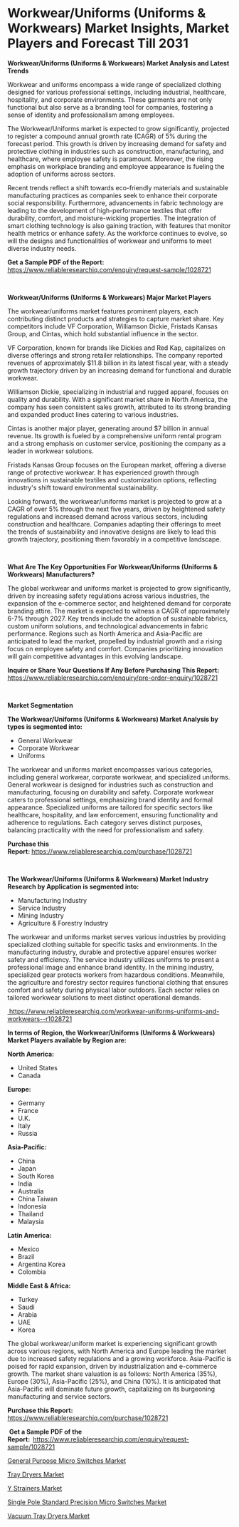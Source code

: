 <p><h1>Workwear/Uniforms (Uniforms & Workwears) Market Insights, Market Players and Forecast Till 2031</h1></p><p><strong>Workwear/Uniforms (Uniforms & Workwears) Market Analysis and Latest Trends</strong></p>
<p><p>Workwear and uniforms encompass a wide range of specialized clothing designed for various professional settings, including industrial, healthcare, hospitality, and corporate environments. These garments are not only functional but also serve as a branding tool for companies, fostering a sense of identity and professionalism among employees.</p><p>The Workwear/Uniforms market is expected to grow significantly, projected to register a compound annual growth rate (CAGR) of 5% during the forecast period. This growth is driven by increasing demand for safety and protective clothing in industries such as construction, manufacturing, and healthcare, where employee safety is paramount. Moreover, the rising emphasis on workplace branding and employee appearance is fueling the adoption of uniforms across sectors.</p><p>Recent trends reflect a shift towards eco-friendly materials and sustainable manufacturing practices as companies seek to enhance their corporate social responsibility. Furthermore, advancements in fabric technology are leading to the development of high-performance textiles that offer durability, comfort, and moisture-wicking properties. The integration of smart clothing technology is also gaining traction, with features that monitor health metrics or enhance safety. As the workforce continues to evolve, so will the designs and functionalities of workwear and uniforms to meet diverse industry needs.</p></p>
<p><strong>Get a Sample PDF of the Report:&nbsp;</strong> <a href="https://www.reliableresearchiq.com/enquiry/request-sample/1028721?utm_campaign=904&utm_medium=2&utm_source=Github&utm_content=ia&utm_term=03122024&utm_id=workwearuniforms-uniforms-workwears">https://www.reliableresearchiq.com/enquiry/request-sample/1028721</a></p>
<p>&nbsp;</p>
<p><strong>Workwear/Uniforms (Uniforms & Workwears) Major Market Players</strong></p>
<p><p>The workwear/uniforms market features prominent players, each contributing distinct products and strategies to capture market share. Key competitors include VF Corporation, Williamson Dickie, Fristads Kansas Group, and Cintas, which hold substantial influence in the sector.</p><p>VF Corporation, known for brands like Dickies and Red Kap, capitalizes on diverse offerings and strong retailer relationships. The company reported revenues of approximately $11.8 billion in its latest fiscal year, with a steady growth trajectory driven by an increasing demand for functional and durable workwear.</p><p>Williamson Dickie, specializing in industrial and rugged apparel, focuses on quality and durability. With a significant market share in North America, the company has seen consistent sales growth, attributed to its strong branding and expanded product lines catering to various industries.</p><p>Cintas is another major player, generating around $7 billion in annual revenue. Its growth is fueled by a comprehensive uniform rental program and a strong emphasis on customer service, positioning the company as a leader in workwear solutions.</p><p>Fristads Kansas Group focuses on the European market, offering a diverse range of protective workwear. It has experienced growth through innovations in sustainable textiles and customization options, reflecting industry's shift toward environmental sustainability.</p><p>Looking forward, the workwear/uniforms market is projected to grow at a CAGR of over 5% through the next five years, driven by heightened safety regulations and increased demand across various sectors, including construction and healthcare. Companies adapting their offerings to meet the trends of sustainability and innovative designs are likely to lead this growth trajectory, positioning them favorably in a competitive landscape.</p></p>
<p>&nbsp;</p>
<p><strong>What Are The Key Opportunities For Workwear/Uniforms (Uniforms & Workwears) Manufacturers?</strong></p>
<p><p>The global workwear and uniforms market is projected to grow significantly, driven by increasing safety regulations across various industries, the expansion of the e-commerce sector, and heightened demand for corporate branding attire. The market is expected to witness a CAGR of approximately 6-7% through 2027. Key trends include the adoption of sustainable fabrics, custom uniform solutions, and technological advancements in fabric performance. Regions such as North America and Asia-Pacific are anticipated to lead the market, propelled by industrial growth and a rising focus on employee safety and comfort. Companies prioritizing innovation will gain competitive advantages in this evolving landscape.</p></p>
<p><strong>Inquire or Share Your Questions If Any Before Purchasing This Report:</strong> <a href="https://www.reliableresearchiq.com/enquiry/pre-order-enquiry/1028721?utm_campaign=904&utm_medium=2&utm_source=Github&utm_content=ia&utm_term=03122024&utm_id=workwearuniforms-uniforms-workwears">https://www.reliableresearchiq.com/enquiry/pre-order-enquiry/1028721</a></p>
<p>&nbsp;</p>
<p><strong>Market Segmentation</strong></p>
<p><strong>The Workwear/Uniforms (Uniforms & Workwears) Market Analysis by types is segmented into:</strong></p>
<p><ul><li>General Workwear</li><li>Corporate Workwear</li><li>Uniforms</li></ul></p>
<p><p>The workwear and uniforms market encompasses various categories, including general workwear, corporate workwear, and specialized uniforms. General workwear is designed for industries such as construction and manufacturing, focusing on durability and safety. Corporate workwear caters to professional settings, emphasizing brand identity and formal appearance. Specialized uniforms are tailored for specific sectors like healthcare, hospitality, and law enforcement, ensuring functionality and adherence to regulations. Each category serves distinct purposes, balancing practicality with the need for professionalism and safety.</p></p>
<p><strong>Purchase this Report:&nbsp;</strong><a href="https://www.reliableresearchiq.com/purchase/1028721?utm_campaign=904&utm_medium=2&utm_source=Github&utm_content=ia&utm_term=03122024&utm_id=workwearuniforms-uniforms-workwears">https://www.reliableresearchiq.com/purchase/1028721</a></p>
<p>&nbsp;</p>
<p><strong>The Workwear/Uniforms (Uniforms & Workwears) Market Industry Research by Application is segmented into:</strong></p>
<p><ul><li>Manufacturing Industry</li><li>Service Industry</li><li>Mining Industry</li><li>Agriculture & Forestry Industry</li></ul></p>
<p><p>The workwear and uniforms market serves various industries by providing specialized clothing suitable for specific tasks and environments. In the manufacturing industry, durable and protective apparel ensures worker safety and efficiency. The service industry utilizes uniforms to present a professional image and enhance brand identity. In the mining industry, specialized gear protects workers from hazardous conditions. Meanwhile, the agriculture and forestry sector requires functional clothing that ensures comfort and safety during physical labor outdoors. Each sector relies on tailored workwear solutions to meet distinct operational demands.</p></p>
<p><a href="https://www.reliableresearchiq.com/workwear-uniforms-uniforms-and-workwears--r1028721?utm_campaign=904&utm_medium=2&utm_source=Github&utm_content=ia&utm_term=03122024&utm_id=workwearuniforms-uniforms-workwears">&nbsp;https://www.reliableresearchiq.com/workwear-uniforms-uniforms-and-workwears--r1028721</a></p>
<p><strong>In terms of Region, the Workwear/Uniforms (Uniforms & Workwears) Market Players available by Region are:</strong></p>
<p>
    <p> <strong> North America: </strong>
        <ul>
            <li>United States</li>
            <li>Canada</li>
        </ul>
        </p> 
    <p> <strong> Europe: </strong>
        <ul>
            <li>Germany</li>
            <li>France</li>
            <li>U.K.</li>
            <li>Italy</li>
            <li>Russia</li>
        </ul>
        </p> 
    <p> <strong> Asia-Pacific: </strong>
        <ul>
            <li>China</li>
            <li>Japan</li>
            <li>South Korea</li>
            <li>India</li>
            <li>Australia</li>
            <li>China Taiwan</li>
            <li>Indonesia</li>
            <li>Thailand</li>
            <li>Malaysia</li>
        </ul>
        </p> 
    <p> <strong> Latin America: </strong>
        <ul>
            <li>Mexico</li>
            <li>Brazil</li>
            <li>Argentina Korea</li>
            <li>Colombia</li>
        </ul>
        </p> 
    <p> <strong> Middle East & Africa: </strong>
        <ul>
            <li>Turkey</li>
            <li>Saudi</li>
            <li>Arabia</li>
            <li>UAE</li>
            <li>Korea</li>
        </ul>
    </p>
    </p>
<p><p>The global workwear/uniform market is experiencing significant growth across various regions, with North America and Europe leading the market due to increased safety regulations and a growing workforce. Asia-Pacific is poised for rapid expansion, driven by industrialization and e-commerce growth. The market share valuation is as follows: North America (35%), Europe (30%), Asia-Pacific (25%), and China (10%). It is anticipated that Asia-Pacific will dominate future growth, capitalizing on its burgeoning manufacturing and service sectors.</p></p>
<p><strong>Purchase this Report: </strong><a href="https://www.reliableresearchiq.com/purchase/1028721?utm_campaign=904&utm_medium=2&utm_source=Github&utm_content=ia&utm_term=03122024&utm_id=workwearuniforms-uniforms-workwears">https://www.reliableresearchiq.com/purchase/1028721</a></p>
<p>&nbsp;<strong>Get a Sample PDF of the Report:&nbsp;&nbsp;</strong><a href="https://www.reliableresearchiq.com/enquiry/request-sample/1028721?utm_campaign=904&utm_medium=2&utm_source=Github&utm_content=ia&utm_term=03122024&utm_id=workwearuniforms-uniforms-workwears">https://www.reliableresearchiq.com/enquiry/request-sample/1028721</a></p>
<p><strong></strong></p>
<p><p><a href="https://issuu.com/reportprime-2/docs/general-purpose-micro-switches-market-size-2030.pp?utm_campaign=904&utm_medium=2&utm_source=Github&utm_content=ia&utm_term=03122024&utm_id=workwearuniforms-uniforms-workwears">General Purpose Micro Switches Market</a></p><p><a href="https://www.linkedin.com/pulse/tray-dryers-market-size-continuously-growing-cagr-122-from-sfy2e?utm_campaign=904&utm_medium=2&utm_source=Github&utm_content=ia&utm_term=03122024&utm_id=workwearuniforms-uniforms-workwears">Tray Dryers Market</a></p><p><a href="https://www.linkedin.com/pulse/emerging-trends-y-strainers-market-global-outlook-future-fmbme?utm_campaign=904&utm_medium=2&utm_source=Github&utm_content=ia&utm_term=03122024&utm_id=workwearuniforms-uniforms-workwears">Y Strainers Market</a></p><p><a href="https://issuu.com/reportprime-2/docs/single-pole-standard-precision-micro-switches-mark?utm_campaign=904&utm_medium=2&utm_source=Github&utm_content=ia&utm_term=03122024&utm_id=workwearuniforms-uniforms-workwears">Single Pole Standard Precision Micro Switches Market</a></p><p><a href="https://www.linkedin.com/pulse/vacuum-tray-dryers-market-analysis-report-comprehensive-data-58gpe?utm_campaign=904&utm_medium=2&utm_source=Github&utm_content=ia&utm_term=03122024&utm_id=workwearuniforms-uniforms-workwears">Vacuum Tray Dryers Market</a></p></p>